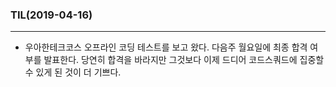 ### TIL(2019-04-16)

---

- 우아한테크코스 오프라인 코딩 테스트를 보고 왔다. 다음주 월요일에 최종 합격 여부를 발표한다. 당연히 합격을 바라지만 그것보다 이제 드디어 코드스쿼드에 집중할 수 있게 된 것이 더 기쁘다.

